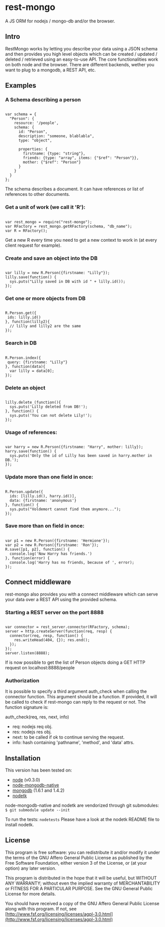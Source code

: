 # rest-mongo
A JS ORM for nodejs / mongo-db and/or the browser.

## Intro

RestMongo works by letting you describe your data using a JSON schema and then 
provides you high level objects which can be created / updated / deleted /
retrieved using an easy-to-use API.
The core functionalities work on both node and the browser. There are different 
backends, wether you want to plug to a mongodb, a REST API, etc.

## Examples

### A Schema describing a person
<pre><code>
var schema = {
  "Person": {
    resource: '/people',
    schema: {
      id: "Person",
      description: "someone, blablabla",
      type: "object",
       
      properties: {
        firstname: {type: "string"},
        friends: {type: "array", items: {"$ref": "Person"}},
        mother: {"$ref": "Person"}
      }
    }
  }
};
</code></pre>

The schema describes a document. It can have references or list of references to
other documents.

### Get a unit of work (we call it 'R'):
<pre><code>
var rest_mongo = require("rest-mongo");
var RFactory = rest_mongo.getRFactory(schema, "db_name");
var R = RFactory();
</code></pre>

Get a new R every time you need to get a new context to work in (at every client request for example).

### Create and save an object into the DB
<pre><code>
var lilly = new R.Person({firstname: "Lilly"});
lilly.save(function() {
  sys.puts("Lilly saved in DB with id " + lilly.id());
});
</code></pre>

### Get one or more objects from DB
<pre><code>
R.Person.get({
 ids: lilly.id()
}, function(lilly2){
  // lilly and lilly2 are the same
});
</code></pre>

### Search in DB
<pre><code>
R.Person.index({
 query: {firstname: "Lilly"}
}, function(data){
  var lilly = data[0];
});
</code></pre>

### Delete an object
<pre><code>
lilly.delete_(function(){
  sys.puts('Lilly deleted from DB!');
}, function() {
  sys.puts('You can not delete Lily!');
});
</code></pre>

### Usage of references:
<pre><code>
var harry = new R.Person({firstname: "Harry", mother: lilly});
harry.save(function() {
  sys.puts('Only the id of Lilly has been saved in harry.mother in DB.');
});
</code></pre>

### Update more than one field in once:
<pre><code>
R.Person.update({
  ids: [lilly.id(), harry.id()], 
  data: {firstname: 'anonymous'}
}, function() {
  sys.puts("Voldemort cannot find them anymore...");
});
</code></pre>


### Save more than on field in once:
<pre><code>
var p1 = new R.Person({firstname: 'Hermione'});
var p2 = new R.Person({firstname: 'Ron'});
R.save([p1, p2], function() {
  console.log('Now Harry has friends.')
}, function(error) {
  console.log('Harry has no friends, because of ', error);
});
</code></pre>

## Connect middleware

rest-mongo also provides you with a connect middleware which can serve your data over
a REST API using the provided schema.

### Starting a REST server on the port 8888
<pre><code>
var connector = rest_server.connector(RFactory, schema);
server = http.createServer(function(req, resp) {
  connector(req, resp, function() {
    res.writeHead(404, {}); res.end();
  });
});
server.listen(8888);
</code></pre>

If is now possible to get the list of Person objects doing a GET HTTP request on localhost:8888/people


### Authorization
It is possible to specify a third argument auth_check when calling the connector 
function.
This argument should be a function. If provided, it will be called to check
if rest-mongo can reply to the request or not. The function signature is:

  auth_check(req, res, next, info)

  - req: nodejs req obj.
  - res: nodejs res obj.
  - next: to be called if ok to continue serving the request.
  - info: hash containing 'pathname', 'method', and 'data' attrs.



## Installation

This version has been tested on: 

  * [node](http://nodejs.org/) (v0.3.0)
  * [node-mongodb-native](http://github.com/christkv/node-mongodb-native/)
  * [mongodb](http://www.mongodb.org/display/DOCS/Downloads) (1.6.1 and 1.4.2)
  * [nodetk](http://github.com/AF83/nodetk)

node-mongodb-native and nodetk are vendorized through git submodules:
`$ git submodule update --init`

To run the tests: `nodetests`
Please have a look at the nodetk README file to install nodetk.



## License

This program is free software: you can redistribute it and/or modify
it under the terms of the GNU Affero General Public License as published by
the Free Software Foundation, either version 3 of the License, or
(at your option) any later version.

This program is distributed in the hope that it will be useful,
but WITHOUT ANY WARRANTY; without even the implied warranty of
MERCHANTABILITY or FITNESS FOR A PARTICULAR PURPOSE.  See the
GNU General Public License for more details.

You should have received a copy of the GNU Affero General Public License
along with this program.  If not, see [http://www.fsf.org/licensing/licenses/agpl-3.0.html](http://www.fsf.org/licensing/licenses/agpl-3.0.html)


